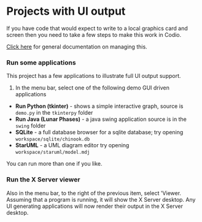 # Projects with UI output
If you have code that would expect to write to a local graphics card and screen then you need to take a few steps to make this work in Codio.

[Click here](https://codio.com/docs/ide/boxes/installsw/gui/) for general documentation on managing this.

### Run some applications
This project has a few applications to illustrate full UI output support.

1. In the menu bar, select one of the following demo GUI driven applications

- **Run Python (tkinter)** - shows a simple interactive graph, source is `demo.py` in the `tkinterpy` folder
- **Run Java (Lunar Phases)** - a java swing application source is in the `swing` folder
- **SQLite** - a full database browser for a sqlite database; try opening `workspace/sqlite/chinook.db`
- **StarUML** - a UML diagram editor try opening `workspace/staruml/model.mdj`

You can run more than one if you like.

### Run the X Server viewer
Also in the menu bar, to the right of the previous item, select 'Viewer. Assuming that a program is running, it will show the X Server desktop. Any UI generating applications will now render their output in the X Server desktop.

